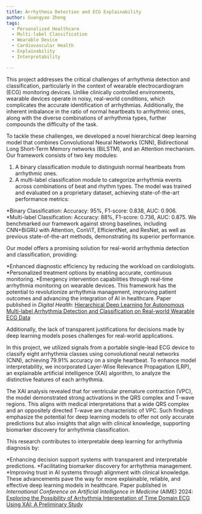 ```yaml
---
title: Arrhythmia Detection and ECG Explainability
author: Guangyao Zheng
tags:
  - Personalized Healthcare
  - Multi-label Classification
  - Wearable Device
  - Cardiovascular Health
  - Explainability
  - Interpretability

---
```


This project addresses the critical challenges of arrhythmia detection and classification, particularly in the context of wearable electrocardiogram (ECG) monitoring devices. Unlike clinically controlled environments, wearable devices operate in noisy, real-world conditions, which complicates the accurate identification of arrhythmias. Additionally, the inherent imbalance in the ratio of normal heartbeats to arrhythmic ones, along with the diverse combinations of arrhythmia types, further compounds the difficulty of the task.

To tackle these challenges, we developed a novel hierarchical deep learning model that combines Convolutional Neural Networks (CNN), Bidirectional Long Short-Term Memory networks (BiLSTM), and an Attention mechanism. Our framework consists of two key modules:

1. A binary classification module to distinguish normal heartbeats from arrhythmic ones.
2. A multi-label classification module to categorize arrhythmia events across combinations of beat and rhythm types.
The model was trained and evaluated on a proprietary dataset, achieving state-of-the-art performance metrics:

*Binary Classification: Accuracy: 95%, F1-score: 0.838, AUC: 0.906.
*Multi-label Classification: Accuracy: 88%, F1-score: 0.736, AUC: 0.875.
We benchmarked our framework against strong baselines, including CNN+BiGRU with Attention, ConViT, EfficientNet, and ResNet, as well as previous state-of-the-art methods, demonstrating its superior performance.

Our model offers a promising solution for real-world arrhythmia detection and classification, providing:

*Enhanced diagnostic efficiency by reducing the workload on cardiologists.
*Personalized treatment options by enabling accurate, continuous monitoring.
*Emergency intervention capabilities through real-time arrhythmia monitoring on wearable devices.
This framework has the potential to revolutionize arrhythmia management, improving patient outcomes and advancing the integration of AI in healthcare. Paper published in *Digital Health*: [Hierarchical Deep Learning for Autonomous Multi-label Arrhythmia Detection and Classification on Real-world Wearable ECG Data](https://journals.sagepub.com/doi/full/10.1177/20552076241278942)


Additionally, the lack of transparent justifications for decisions made by deep learning models poses challenges for real-world applications.

In this project, we utilized signals from a portable single-lead ECG device to classify eight arrhythmia classes using convolutional neural networks (CNN), achieving 79.91% accuracy on a single heartbeat. To enhance model interpretability, we incorporated Layer-Wise Relevance Propagation (LRP), an explainable artificial intelligence (XAI) algorithm, to analyze the distinctive features of each arrhythmia.

The XAI analysis revealed that for ventricular premature contraction (VPC), the model demonstrated strong activations in the QRS complex and T-wave regions. This aligns with medical interpretations that a wide QRS complex and an oppositely directed T-wave are characteristic of VPC. Such findings emphasize the potential for deep learning models to offer not only accurate predictions but also insights that align with clinical knowledge, supporting biomarker discovery for arrhythmia classification.


This research contributes to interpretable deep learning for arrhythmia diagnosis by:

*Enhancing decision support systems with transparent and interpretable predictions.
*Facilitating biomarker discovery for arrhythmia management.
*Improving trust in AI systems through alignment with clinical knowledge.
These advancements pave the way for more explainable, reliable, and effective deep learning models in healthcare. Paper published in *International Conference on Artificial Intelligence in Medicine* (AIME) 2024: [Exploring the Possibility of Arrhythmia Interpretation of Time Domain ECG Using XAI: A Preliminary Study](https://link.springer.com/chapter/10.1007/978-3-031-66535-6_31)
